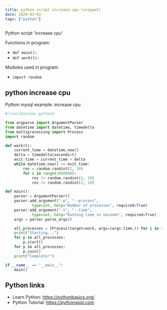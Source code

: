 ```yaml
---
title: python script increase cpu (snippet)
date: 2020-03-03
tags: ["python"]
---
```

Python script 'increase cpu'

Functions in program: 
* `def main():`
* `def work(t):`

Modules used in program: 
* `import random`

## python increase cpu

Python mysql example: increase cpu

```python
#!/usr/bin/env python3

from argparse import ArgumentParser
from datetime import datetime, timedelta
from multiprocessing import Process
import random

def work(t):
    current_time = datetime.now()
    delta = timedelta(seconds=t)
    exit_time = current_time + delta
    while datetime.now() <= exit_time:
        res = random.randint(2, 10)
        for i in range(1000000):
            res *= random.randint(2, 10)
            res /= random.randint(2, 10)

def main():
    parser = ArgumentParser()
    parser.add_argument("-p", "--process",
            type=int, help="Number of processes", required=True)
    parser.add_argument("-t", "--time",
            type=int, help="Running time in seconds", required=True)
    args = parser.parse_args()

    all_processes = [Process(target=work, args=(args.time,)) for i in range(args.process)]
    print("Starting...")
    for p in all_processes:
        p.start()
    for p in all_processes:
        p.join()
    print("Complete!")

if __name__ == "__main__":
    main()

```

## Python links

- Learn Python: https://pythonbasics.org/
- Python Tutorial: https://pythonspot.com
